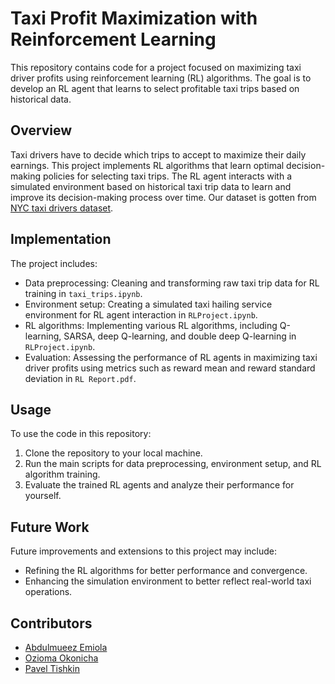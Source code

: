 # Taxi Profit Maximization with Reinforcement Learning

This repository contains code for a project focused on maximizing taxi driver profits using reinforcement learning (RL) algorithms. The goal is to develop an RL agent that learns to select profitable taxi trips based on historical data.

## Overview

Taxi drivers have to decide which trips to accept to maximize their daily earnings. This project implements RL algorithms that learn optimal decision-making policies for selecting taxi trips. The RL agent interacts with a simulated environment based on historical taxi trip data to learn and improve its decision-making process over time. Our dataset is gotten from [NYC taxi drivers dataset](https://www.andresmh.com/nyctaxitrips/).  

## Implementation

The project includes:

- Data preprocessing: Cleaning and transforming raw taxi trip data for RL training in `taxi_trips.ipynb`.  
- Environment setup: Creating a simulated taxi hailing service environment for RL agent interaction in `RLProject.ipynb`.  
- RL algorithms: Implementing various RL algorithms, including Q-learning, SARSA, deep Q-learning, and double deep Q-learning in `RLProject.ipynb`.  
- Evaluation: Assessing the performance of RL agents in maximizing taxi driver profits using metrics such as reward mean and reward standard deviation in `RL Report.pdf`.  

## Usage

To use the code in this repository:

1. Clone the repository to your local machine.  
3. Run the main scripts for data preprocessing, environment setup, and RL algorithm training.  
4. Evaluate the trained RL agents and analyze their performance for yourself.  

## Future Work

Future improvements and extensions to this project may include:

- Refining the RL algorithms for better performance and convergence.  
- Enhancing the simulation environment to better reflect real-world taxi operations.  

## Contributors

- [Abdulmueez Emiola](mailto:a.emiola@innopolis.university)
- [Ozioma Okonicha](mailto:o.okonicha@innopolis.university)
- [Pavel Tishkin](mailto:p.tishkin@innopolis.university)

